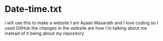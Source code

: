 # Date-time.txt
i will use this to make a website
I am Ayaan Masarath and I love coding so I used GitHub
the changes in the website are how i'm talking about me instead of it being about my repository
